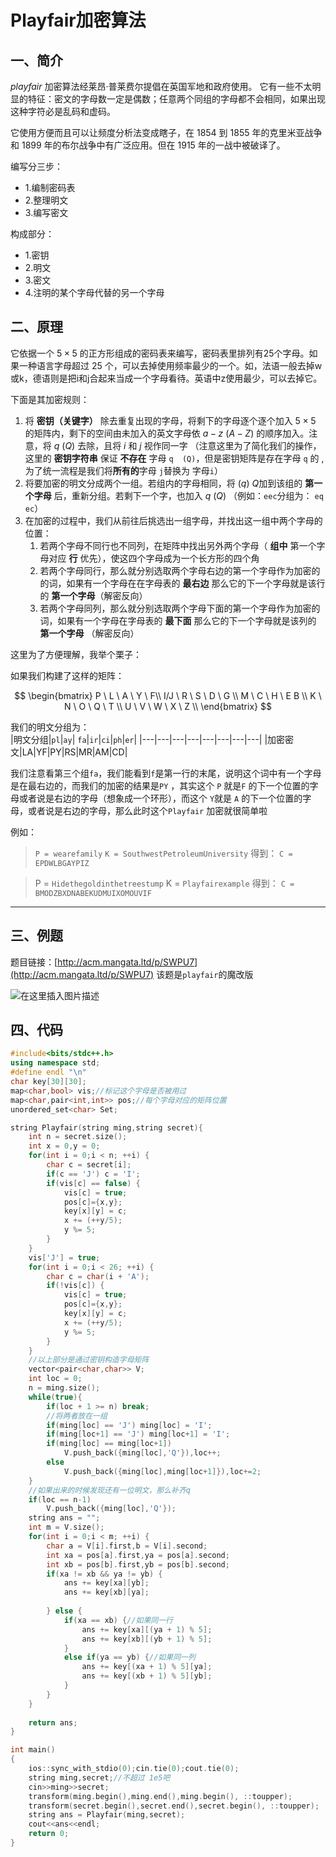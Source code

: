 # Playfair加密算法

## 一、简介

$playfair$ 加密算法经莱昂·普莱费尔提倡在英国军地和政府使用。
它有一些不太明显的特征：密文的字母数一定是偶数；任意两个同组的字母都不会相同，如果出现这种字符必是乱码和虚码。

它使用方便而且可以让频度分析法变成瞎子，在 $1854$ 到 $1855$ 年的克里米亚战争和 $1899$ 年的布尔战争中有广泛应用。但在 $1915$ 年的一战中被破译了。

编写分三步：

- 1.编制密码表
- 2.整理明文
- 3.编写密文

构成部分：

- 1.密钥
- 2.明文
- 3.密文
- 4.注明的某个字母代替的另一个字母


## 二、原理

它依据一个 $5\times 5$ 的正方形组成的密码表来编写，密码表里排列有25个字母。如果一种语言字母超过 $25$ 个，可以去掉使用频率最少的一个。如，法语一般去掉w或k，德语则是把i和j合起来当成一个字母看待。英语中z使用最少，可以去掉它。

下面是其加密规则：

1. 将 **密钥（关键字）** 除去重复出现的字母，将剩下的字母逐个逐个加入 $5 \times 5$ 的矩阵内，剩下的空间由未加入的英文字母依 $a-z \ (A-Z)$ 的顺序加入。注意，将 $q \ (Q)$ 去除，且将 $i$ 和 $j$ 视作同一字 （注意这里为了简化我们的操作，这里的 **密钥字符串** 保证 **不存在** 字母 `q  (Q)`，但是密钥矩阵是存在字母 `q` 的 ,为了统一流程是我们将**所有的**字母 `j`替换为 字母`i`）
2. 将要加密的明文分成两个一组。若组内的字母相同，将 $(q)\ Q$加到该组的 **第一个字母** 后，重新分组。若剩下一个字，也加入 $q\ (Q)$ （例如：`eec`分组为： `eq ec`）
3. 在加密的过程中，我们从前往后挑选出一组字母，并找出这一组中两个字母的位置：
   1. 若两个字母不同行也不同列，在矩阵中找出另外两个字母（ **组中** 第一个字母对应 **行** 优先），使这四个字母成为一个长方形的四个角
   2. 若两个字母同行，那么就分别选取两个字母右边的第一个字母作为加密的的词，如果有一个字母在在字母表的 **最右边** 那么它的下一个字母就是该行的 **第一个字母**（解密反向）
   3. 若两个字母同列，那么就分别选取两个字母下面的第一个字母作为加密的词，如果有一个字母在字母表的 **最下面** 那么它的下一个字母就是该列的 **第一个字母** （解密反向）

这里为了方便理解，我举个栗子：

如果我们构建了这样的矩阵：

$$
\begin{bmatrix}
P \  L  \ A \ Y \ F\\
I/J \ R \ S \ D \ G \\
M \ C \ H \ E B \\
K \ N \ O \ Q \ T \\
U \ V \ W \ X \ Z \\
\end{bmatrix}
$$

我们的明文分组为：      
|明文分组|`pl`|`ay`| `fa`|`ir`|`ci`|`ph`|`er`|
|---|---|---|---|---|---|---|---|
|加密密文|LA|YF|PY|RS|MR|AM|CD|

我们注意看第三个组`fa`，我们能看到`f`是第一行的末尾，说明这个词中有一个字母是在最右边的，而我们的加密的结果是`PY` ，其实这个 `P` 就是`F` 的下一个位置的字母或者说是右边的字母（想象成一个环形），而这个 `Y`就是 `A` 的下一个位置的字母，或者说是右边的字母，那么此时这个`Playfair` 加密就很简单啦



例如：

>`P = wearefamily`
`K = SouthwestPetroleumUniversity`
得到：
`C = EPDWLBGAYPIZ`


>P = `Hidethegoldinthetreestump`
K = `Playfairexample`
得到：
`C = BMODZBXDNABEKUDMUIXOMOUVIF`

<hr>

## 三、例题
题目链接：[http://acm.mangata.ltd/p/SWPU7](http://acm.mangata.ltd/p/SWPU7)
该题是`playfair`的魔改版

![在这里插入图片描述](https://img-blog.csdnimg.cn/177cc20ae6514aed8a5c5a13771fc451.png)

## 四、代码

```cpp
#include<bits/stdc++.h>
using namespace std;
#define endl "\n"
char key[30][30];
map<char,bool> vis;//标记这个字母是否被用过
map<char,pair<int,int>> pos;//每个字母对应的矩阵位置
unordered_set<char> Set;

string Playfair(string ming,string secret){
	int n = secret.size();
	int x = 0,y = 0;
	for(int i = 0;i < n; ++i) {
		char c = secret[i];
		if(c == 'J') c = 'I';
		if(vis[c] == false) {
			vis[c] = true;
			pos[c]={x,y};
			key[x][y] = c;
			x += (++y/5);
			y %= 5;
		}
	}
	vis['J'] = true;
	for(int i = 0;i < 26; ++i) {
		char c = char(i + 'A');
		if(!vis[c]) {
			vis[c] = true;
			pos[c]={x,y};
			key[x][y] = c;
			x += (++y/5);
			y %= 5;
		}
	}
	//以上部分是通过密钥构造字母矩阵
	vector<pair<char,char>> V;
	int loc = 0;
	n = ming.size();
	while(true){
		if(loc + 1 >= n) break;
		//将两者放在一组
		if(ming[loc] == 'J') ming[loc] = 'I';
		if(ming[loc+1] == 'J') ming[loc+1] = 'I';
		if(ming[loc] == ming[loc+1])
			V.push_back({ming[loc],'Q'}),loc++;
		else
			V.push_back({ming[loc],ming[loc+1]}),loc+=2;
	}
	//如果出来的时候发现还有一位明文，那么补齐q
	if(loc == n-1)
		V.push_back({ming[loc],'Q'});
	string ans = "";
	int m = V.size();
	for(int i = 0;i < m; ++i) {
		char a = V[i].first,b = V[i].second;
		int xa = pos[a].first,ya = pos[a].second;
		int xb = pos[b].first,yb = pos[b].second;
		if(xa != xb && ya != yb) {
			ans += key[xa][yb];
			ans += key[xb][ya];
			
		} else {
			if(xa == xb) {//如果同一行
				ans += key[xa][(ya + 1) % 5];
				ans += key[xb][(yb + 1) % 5];
			}
			else if(ya == yb) {//如果同一列
				ans += key[(xa + 1) % 5][ya];
				ans += key[(xb + 1) % 5][yb];
			}
		}
	}
	
	return ans;
}

int main()
{
	ios::sync_with_stdio(0);cin.tie(0);cout.tie(0);
	string ming,secret;//不超过 1e5吧
	cin>>ming>>secret;
	transform(ming.begin(),ming.end(),ming.begin(), ::toupper);
	transform(secret.begin(),secret.end(),secret.begin(), ::toupper);
	string ans = Playfair(ming,secret);
	cout<<ans<<endl;
	return 0;
}
```